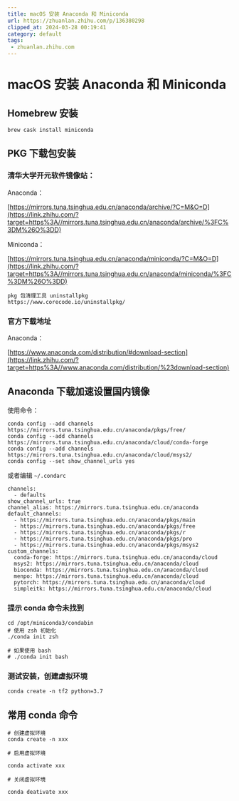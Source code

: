 ```yaml
---
title: macOS 安装 Anaconda 和 Miniconda
url: https://zhuanlan.zhihu.com/p/136380298
clipped_at: 2024-03-28 00:19:41
category: default
tags: 
 - zhuanlan.zhihu.com
---
```



# macOS 安装 Anaconda 和 Miniconda

## Homebrew 安装

```text
brew cask install miniconda
```

## PKG 下载包安装

### 清华大学开元软件镜像站：

Anaconda：

[https://mirrors.tuna.tsinghua.edu.cn/anaconda/archive/?C=M&O=D](https://link.zhihu.com/?target=https%3A//mirrors.tuna.tsinghua.edu.cn/anaconda/archive/%3FC%3DM%26O%3DD)

Miniconda：

[https://mirrors.tuna.tsinghua.edu.cn/anaconda/miniconda/?C=M&O=D](https://link.zhihu.com/?target=https%3A//mirrors.tuna.tsinghua.edu.cn/anaconda/miniconda/%3FC%3DM%26O%3DD)

```text
pkg 包清理工具 uninstallpkg
https://www.corecode.io/uninstallpkg/
```

### 官方下载地址

Anaconda：

[https://www.anaconda.com/distribution/#download-section](https://link.zhihu.com/?target=https%3A//www.anaconda.com/distribution/%23download-section)

## Anaconda 下载加速设置国内镜像

使用命令：

```text
conda config --add channels https://mirrors.tuna.tsinghua.edu.cn/anaconda/pkgs/free/
conda config --add channels https://mirrors.tuna.tsinghua.edu.cn/anaconda/cloud/conda-forge
conda config --add channels https://mirrors.tuna.tsinghua.edu.cn/anaconda/cloud/msys2/
conda config --set show_channel_urls yes
```

或者编辑 `~/.condarc`

```text
channels:
  - defaults
show_channel_urls: true
channel_alias: https://mirrors.tuna.tsinghua.edu.cn/anaconda
default_channels:
  - https://mirrors.tuna.tsinghua.edu.cn/anaconda/pkgs/main
  - https://mirrors.tuna.tsinghua.edu.cn/anaconda/pkgs/free
  - https://mirrors.tuna.tsinghua.edu.cn/anaconda/pkgs/r
  - https://mirrors.tuna.tsinghua.edu.cn/anaconda/pkgs/pro
  - https://mirrors.tuna.tsinghua.edu.cn/anaconda/pkgs/msys2
custom_channels:
  conda-forge: https://mirrors.tuna.tsinghua.edu.cn/anaconda/cloud
  msys2: https://mirrors.tuna.tsinghua.edu.cn/anaconda/cloud
  bioconda: https://mirrors.tuna.tsinghua.edu.cn/anaconda/cloud
  menpo: https://mirrors.tuna.tsinghua.edu.cn/anaconda/cloud
  pytorch: https://mirrors.tuna.tsinghua.edu.cn/anaconda/cloud
  simpleitk: https://mirrors.tuna.tsinghua.edu.cn/anaconda/cloud
```

### 提示 conda 命令未找到

```text
cd /opt/miniconda3/condabin
# 使用 zsh 初始化
./conda init zsh 

# 如果使用 bash
# ./conda init bash 
```

### 测试安装，创建虚拟环境

```text
conda create -n tf2 python=3.7
```

## 常用 conda 命令

```text
# 创建虚拟环境
conda create -n xxx

# 启用虚拟环境

conda activate xxx

# 关闭虚拟环境

conda deativate xxx
```